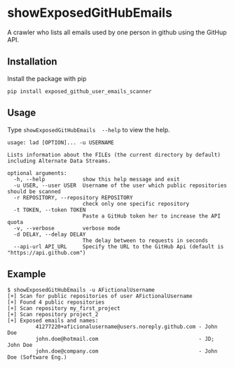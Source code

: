 # showExposedGitHubEmails
A crawler who lists all emails used by one person in github using the GitHup API.

## Installation

Install the package with pip

    pip install exposed_github_user_emails_scanner

## Usage
Type ```showExposedGitHubEmails  --help``` to view the help.

```
usage: lad [OPTION]... -u USERNAME

Lists information about the FILEs (the current directory by default) including Alternate Data Streams.

optional arguments:
  -h, --help            show this help message and exit
  -u USER, --user USER  Username of the user which public repositories should be scanned
  -r REPOSITORY, --repository REPOSITORY
                        check only one specific repository
  -t TOKEN, --token TOKEN
                        Paste a GitHub token her to increase the API quota
  -v, --verbose         verbose mode
  -d DELAY, --delay DELAY
                        The delay between to requests in seconds
  --api-url API_URL     Specify the URL to the GitHub Api (default is "https://api.github.com")
```

## Example
```
$ showExposedGitHubEmails -u AFictionalUsername
[+] Scan for public repositories of user AFictionalUsername
[+] Found 4 public repositories
[+] Scan repository my_first_project
[+] Scan repository project_2
[+] Exposed emails and names:
         41277220+aficionalusername@users.noreply.github.com - John Doe
         john.doe@hotmail.com                                - JD; John Doe
         john.doe@company.com                                - John Doe (Software Eng.)
```
